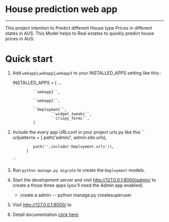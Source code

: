 # House prediction web app
----------------------------

This project intention to Predict different House type Prices in different states in AUS. This Model helps to Real estates to quickly predict house prices in AUS.
 
# Quick start


1. Add ``webapp1``,``webapp2``,``webapp3`` to your INSTALLED_APPS setting like this::
    
    INSTALLED_APPS = [
        		...
			
     			``webapp1``,
			
     			``webapp2``,
			
     			``Deployment``,
                        ``widget_tweaks``,
                        ``crispy_forms``,  
   	            ]
    

2. Include the every app URLconf in your project urls.py like this
      `` 
      urlpatterns = [
    			path('admin/', admin.site.urls),
			
    			path('',include('Deployment.urls')),
		     ]
      
      ``

3. Run ``python manage.py migrate`` to create the ``Deployment``  models.

4. Start the development server and visit http://127.0.0.1:8000/admin/
   to create a those three apps (you'll need the Admin app enabled).
   - create a admin 
   	-- python manage.py createsuperuser

5. Visit http://127.0.0.1:8000/ to 
7. Detail documentation [click here](https://github.com/Nagababu91768/house-price-prediction-ml-app/blob/master/README.md)
